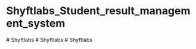 # Shyftlabs_Student_result_management_system
#   S h y f t l a b s  
 #   S h y f t l a b s  
 #   S h y f t l a b s  
 